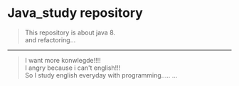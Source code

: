 
# Java_study repository

> This repository is about java 8.  
> and refactoring...  

* * * 
  
> I want more konwlegde!!!!  
> I angry because i can't english!!!  
> So I study english everyday with programming.....
...





